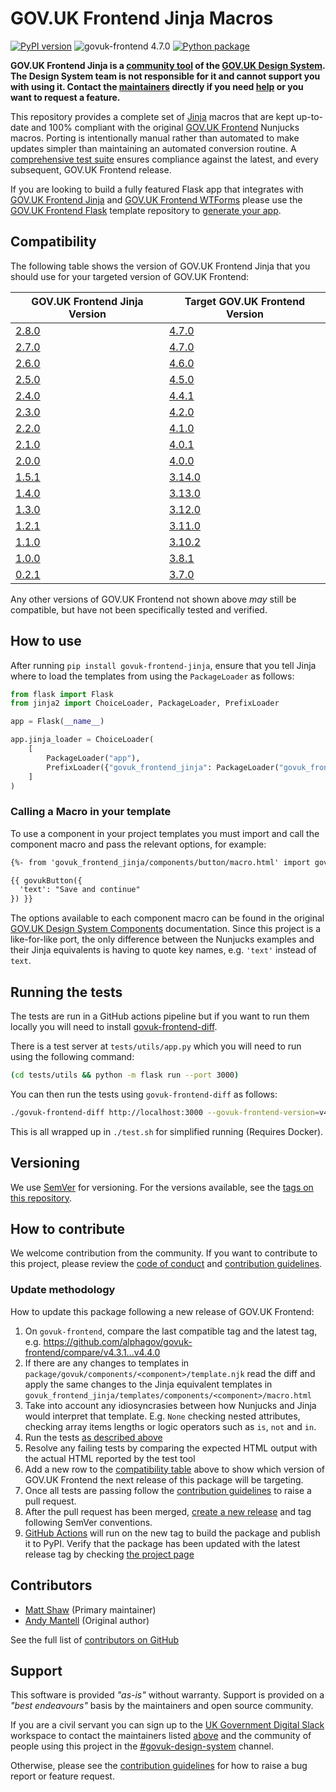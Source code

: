 # GOV.UK Frontend Jinja Macros

[![PyPI version](https://badge.fury.io/py/govuk-frontend-jinja.svg)](https://pypi.org/project/govuk-frontend-jinja/)
![govuk-frontend 4.7.0](https://img.shields.io/badge/govuk--frontend%20version-4.7.0-005EA5?logo=gov.uk&style=flat)
[![Python package](https://github.com/LandRegistry/govuk-frontend-jinja/actions/workflows/python-package.yml/badge.svg)](https://github.com/LandRegistry/govuk-frontend-jinja/actions/workflows/python-package.yml)

**GOV.UK Frontend Jinja is a [community tool](https://design-system.service.gov.uk/community/resources-and-tools/) of the [GOV.UK Design System](https://design-system.service.gov.uk/). The Design System team is not responsible for it and cannot support you with using it. Contact the [maintainers](#contributors) directly if you need [help](#support) or you want to request a feature.**

This repository provides a complete set of [Jinja](https://jinja.palletsprojects.com/) macros that are kept up-to-date and 100% compliant with the original [GOV.UK Frontend](https://github.com/alphagov/govuk-frontend) Nunjucks macros. Porting is intentionally manual rather than automated to make updates simpler than maintaining an automated conversion routine. A [comprehensive test suite](https://github.com/surevine/govuk-frontend-diff) ensures compliance against the latest, and every subsequent, GOV.UK Frontend release.

If you are looking to build a fully featured Flask app that integrates with [GOV.UK Frontend Jinja](https://github.com/LandRegistry/govuk-frontend-jinja) and [GOV.UK Frontend WTForms](https://github.com/LandRegistry/govuk-frontend-wtf) please use the [GOV.UK Frontend Flask](https://github.com/LandRegistry/govuk-frontend-flask) template repository to [generate your app](https://github.com/LandRegistry/govuk-frontend-flask/generate).

## Compatibility

The following table shows the version of GOV.UK Frontend Jinja that you should use for your targeted version of GOV.UK Frontend:

| GOV.UK Frontend Jinja Version | Target GOV.UK Frontend Version |
| ----------------------------- | ------------------------------ |
| [2.8.0](https://github.com/LandRegistry/govuk-frontend-jinja/releases/tag/2.8.0) | [4.7.0](https://github.com/alphagov/govuk-frontend/releases/tag/v4.8.0) |
| [2.7.0](https://github.com/LandRegistry/govuk-frontend-jinja/releases/tag/2.7.0) | [4.7.0](https://github.com/alphagov/govuk-frontend/releases/tag/v4.7.0) |
| [2.6.0](https://github.com/LandRegistry/govuk-frontend-jinja/releases/tag/2.6.0) | [4.6.0](https://github.com/alphagov/govuk-frontend/releases/tag/v4.6.0) |
| [2.5.0](https://github.com/LandRegistry/govuk-frontend-jinja/releases/tag/2.5.0) | [4.5.0](https://github.com/alphagov/govuk-frontend/releases/tag/v4.5.0) |
| [2.4.0](https://github.com/LandRegistry/govuk-frontend-jinja/releases/tag/2.4.0) | [4.4.1](https://github.com/alphagov/govuk-frontend/releases/tag/v4.4.1) |
| [2.3.0](https://github.com/LandRegistry/govuk-frontend-jinja/releases/tag/2.3.0) | [4.2.0](https://github.com/alphagov/govuk-frontend/releases/tag/v4.2.0) |
| [2.2.0](https://github.com/LandRegistry/govuk-frontend-jinja/releases/tag/2.2.0) | [4.1.0](https://github.com/alphagov/govuk-frontend/releases/tag/v4.1.0) |
| [2.1.0](https://github.com/LandRegistry/govuk-frontend-jinja/releases/tag/2.1.0) | [4.0.1](https://github.com/alphagov/govuk-frontend/releases/tag/v4.0.1) |
| [2.0.0](https://github.com/LandRegistry/govuk-frontend-jinja/releases/tag/2.0.0) | [4.0.0](https://github.com/alphagov/govuk-frontend/releases/tag/v4.0.0) |
| [1.5.1](https://github.com/LandRegistry/govuk-frontend-jinja/releases/tag/1.5.1) | [3.14.0](https://github.com/alphagov/govuk-frontend/releases/tag/v3.14.0) |
| [1.4.0](https://github.com/LandRegistry/govuk-frontend-jinja/releases/tag/1.4.0) | [3.13.0](https://github.com/alphagov/govuk-frontend/releases/tag/v3.13.0) |
| [1.3.0](https://github.com/LandRegistry/govuk-frontend-jinja/releases/tag/1.3.0) | [3.12.0](https://github.com/alphagov/govuk-frontend/releases/tag/v3.12.0) |
| [1.2.1](https://github.com/LandRegistry/govuk-frontend-jinja/releases/tag/1.2.1) | [3.11.0](https://github.com/alphagov/govuk-frontend/releases/tag/v3.11.0) |
| [1.1.0](https://github.com/LandRegistry/govuk-frontend-jinja/releases/tag/1.1.0) | [3.10.2](https://github.com/alphagov/govuk-frontend/releases/tag/v3.10.2) |
| [1.0.0](https://github.com/LandRegistry/govuk-frontend-jinja/releases/tag/1.0.0) | [3.8.1](https://github.com/alphagov/govuk-frontend/releases/tag/v3.8.1) |
| [0.2.1](https://github.com/LandRegistry/govuk-frontend-jinja/releases/tag/0.2.1) | [3.7.0](https://github.com/alphagov/govuk-frontend/releases/tag/v3.7.0) |

Any other versions of GOV.UK Frontend not shown above _may_ still be compatible, but have not been specifically tested and verified.

## How to use

After running `pip install govuk-frontend-jinja`, ensure that you tell Jinja where to load the templates from using the `PackageLoader` as follows:

```python
from flask import Flask
from jinja2 import ChoiceLoader, PackageLoader, PrefixLoader

app = Flask(__name__)

app.jinja_loader = ChoiceLoader(
    [
        PackageLoader("app"),
        PrefixLoader({"govuk_frontend_jinja": PackageLoader("govuk_frontend_jinja")}),
    ]
)
```

### Calling a Macro in your template

To use a component in your project templates you must import and call the component macro and pass the relevant options, for example:

```html
{%- from 'govuk_frontend_jinja/components/button/macro.html' import govukButton -%}

{{ govukButton({
  'text': "Save and continue"
}) }}
```

The options available to each component macro can be found in the original [GOV.UK Design System Components](https://design-system.service.gov.uk/components/) documentation. Since this project is a like-for-like port, the only difference between the Nunjucks examples and their Jinja equivalents is having to quote key names, e.g. `'text'` instead of `text`.

## Running the tests

The tests are run in a GitHub actions pipeline but if you want to run them locally you will need to install [govuk-frontend-diff](https://github.com/surevine/govuk-frontend-diff).

There is a test server at `tests/utils/app.py` which you will need to run using the following command:

```bash
(cd tests/utils && python -m flask run --port 3000)
```

You can then run the tests using `govuk-frontend-diff` as follows:

```bash
./govuk-frontend-diff http://localhost:3000 --govuk-frontend-version=v4.8.0
```

This is all wrapped up in `./test.sh` for simplified running (Requires Docker).

## Versioning

We use [SemVer](http://semver.org/) for versioning. For the versions available, see the [tags on this repository](https://github.com/LandRegistry/govuk-frontend-jinja/tags).

## How to contribute

We welcome contribution from the community. If you want to contribute to this project, please review the [code of conduct](CODE_OF_CONDUCT.md) and [contribution guidelines](CONTRIBUTING.md).

### Update methodology

How to update this package following a new release of GOV.UK Frontend:

1. On `govuk-frontend`, compare the last compatible tag and the latest tag, e.g. <https://github.com/alphagov/govuk-frontend/compare/v4.3.1...v4.4.0>
2. If there are any changes to templates in `package/govuk/components/<component>/template.njk` read the diff and apply the same changes to the Jinja equivalent templates in `govuk_frontend_jinja/templates/components/<component>/macro.html`
3. Take into account any idiosyncrasies between how Nunjucks and Jinja would interpret that template. E.g. `None` checking nested attributes, checking array items lengths or logic operators such as `is`, `not` and `in`.
4. Run the tests [as described above](#running-the-tests)
5. Resolve any failing tests by comparing the expected HTML output with the actual HTML reported by the test tool
6. Add a new row to the [compatibility table](#compatibility) above to show which version of GOV.UK Frontend the next release of this package will be targeting.
7. Once all tests are passing follow the [contribution guidelines](CONTRIBUTING.md) to raise a pull request.
8. After the pull request has been merged, [create a new release](https://github.com/LandRegistry/govuk-frontend-jinja/releases/new) and tag following SemVer conventions.
9. [GitHub Actions](https://github.com/LandRegistry/govuk-frontend-jinja/actions/workflows/python-publish.yml) will run on the new tag to build the package and publish it to PyPI. Verify that the package has been updated with the latest release tag by checking [the project page](https://pypi.org/project/govuk-frontend-jinja/)

## Contributors

- [Matt Shaw](https://github.com/matthew-shaw) (Primary maintainer)
- [Andy Mantell](https://github.com/andymantell) (Original author)

See the full list of [contributors on GitHub](https://github.com/LandRegistry/govuk-frontend-jinja/graphs/contributors)

## Support

This software is provided _"as-is"_ without warranty. Support is provided on a _"best endeavours"_ basis by the maintainers and open source community.

If you are a civil servant you can sign up to the [UK Government Digital Slack](https://ukgovernmentdigital.slack.com/signup) workspace to contact the maintainers listed [above](#contributors) and the community of people using this project in the [#govuk-design-system](https://ukgovernmentdigital.slack.com/archives/C6DMEH5R6) channel.

Otherwise, please see the [contribution guidelines](CONTRIBUTING.md) for how to raise a bug report or feature request.
